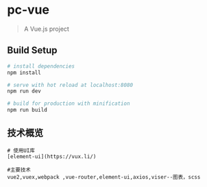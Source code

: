# pc-vue

> A Vue.js project

## Build Setup

``` bash
# install dependencies
npm install

# serve with hot reload at localhost:8080
npm run dev

# build for production with minification
npm run build
```
## 技术概览
```
# 使用UI库
[element-ui](https://vux.li/)
````
```
#主要技术
vue2,vuex,webpack ,vue-router,element-ui,axios,viser--图表，scss

```
